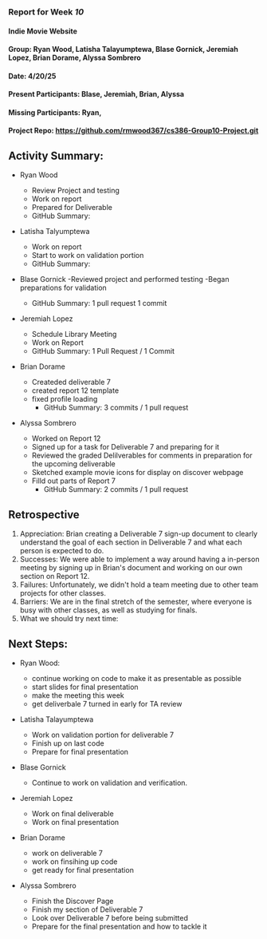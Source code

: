 ### Report for Week *10*

#### Indie Movie Website
#### Group: Ryan Wood, Latisha Talayumptewa, Blase Gornick, Jeremiah Lopez, Brian Dorame, Alyssa Sombrero
#### Date: 4/20/25
#### Present Participants: Blase, Jeremiah, Brian, Alyssa
#### Missing Participants: Ryan, 
#### Project Repo: https://github.com/rmwood367/cs386-Group10-Project.git

## Activity Summary:
* Ryan Wood
   - Review Project and testing
   - Work on report
   - Prepared for Deliverable
    - GitHub Summary:

* Latisha Talyumptewa
    - Work on report
    - Start to work on validation portion
    - GitHub Summary:

* Blase Gornick
    -Reviewed project and performed testing
    -Began preparations for validation
    - GitHub Summary: 1 pull request 1 commit

* Jeremiah Lopez
    - Schedule Library Meeting
    - Work on Report
    - GitHub Summary: 1 Pull Request / 1 Commit

* Brian Dorame
  - Createded deliverable 7
  - created report 12 template
  - fixed profile loading
    - GitHub Summary: 3 commits / 1 pull request

* Alyssa Sombrero
  - Worked on Report 12
  - Signed up for a task for Deliverable 7 and preparing for it
  - Reviewed the graded Delilverables for comments in preparation for the upcoming deliverable
  - Sketched example movie icons for display on discover webpage
  - Filld out parts of Report 7 
    - GitHub Summary: 2 commits / 1 pull request

## Retrospective
1. Appreciation: Brian creating a Deliverable 7 sign-up document to clearly understand the goal of each section in Deliverable 7 and what each person is expected to do.
2. Successes: We were able to implement a way around having a in-person meeting by signing up in Brian's document and working on our own section on Report 12.
3. Failures: Unfortunately, we didn't hold a team meeting due to other team projects for other classes.
4. Barriers: We are in the final stretch of the semester, where everyone is busy with other classes, as well as studying for finals.
5. What we should try next time:

## Next Steps:
* Ryan Wood:
    - continue working on code to make it as presentable as possible
    - start slides for final presentation
    - make the meeting this week 
    - get deliverbale 7 turned in early for TA review

* Latisha Talayumptewa
    - Work on validation portion for deliverable 7
    - Finish up on last code
    - Prepare for final presentation

* Blase Gornick
    - Continue to work on validation and verification.

* Jeremiah Lopez
    - Work on final deliverable
    - Work on final presentation

* Brian Dorame
    - work on deliverable 7
    - work on finsihing up code
    - get ready for final presentation

* Alyssa Sombrero
    - Finish the Discover Page
    - Finish my section of Deliverable 7
    - Look over Deliverable 7 before being submitted
    - Prepare for the final presentation and how to tackle it
